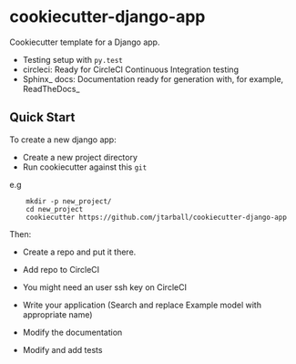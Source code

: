 # cookiecutter-django-app

Cookiecutter template for a Django app. 

* Testing setup with ``py.test``
* circleci: Ready for CircleCI Continuous Integration testing
* Sphinx_ docs: Documentation ready for generation with, for example, ReadTheDocs_

## Quick Start

To create a new django app:
 - Create a new project directory
 - Run cookiecutter against this `git`

e.g
```console
    mkdir -p new_project/
    cd new_project
    cookiecutter https://github.com/jtarball/cookiecutter-django-app
```

Then:
* Create a repo and put it there.
* Add repo to CircleCI
* You might need an user ssh key on CircleCI 

* Write your application (Search and replace Example model with appropriate name)
* Modify the documentation
* Modify and add tests